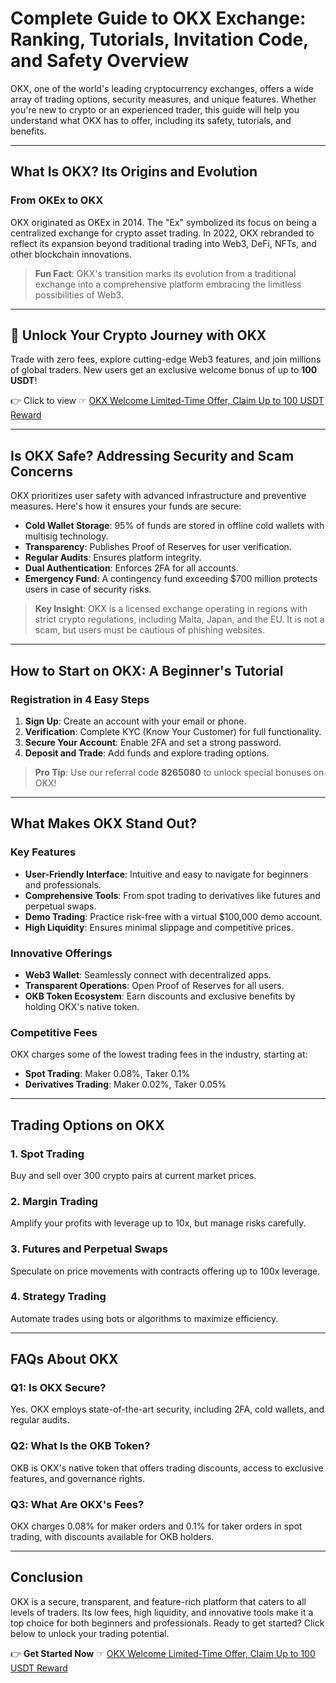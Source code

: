 # Complete Guide to OKX Exchange: Ranking, Tutorials, Invitation Code, and Safety Overview

OKX, one of the world's leading cryptocurrency exchanges, offers a wide array of trading options, security measures, and unique features. Whether you're new to crypto or an experienced trader, this guide will help you understand what OKX has to offer, including its safety, tutorials, and benefits.

---

## What Is OKX? Its Origins and Evolution

### From OKEx to OKX
OKX originated as OKEx in 2014. The "Ex" symbolized its focus on being a centralized exchange for crypto asset trading. In 2022, OKX rebranded to reflect its expansion beyond traditional trading into Web3, DeFi, NFTs, and other blockchain innovations.

> **Fun Fact**: OKX's transition marks its evolution from a traditional exchange into a comprehensive platform embracing the limitless possibilities of Web3.

---

## 🚀 Unlock Your Crypto Journey with OKX  
Trade with zero fees, explore cutting-edge Web3 features, and join millions of global traders. New users get an exclusive welcome bonus of up to **100 USDT**!  

👉 Click to view ☞ [OKX Welcome Limited-Time Offer, Claim Up to 100 USDT Reward](https://bit.ly/OKXe)

---

## Is OKX Safe? Addressing Security and Scam Concerns

OKX prioritizes user safety with advanced infrastructure and preventive measures. Here's how it ensures your funds are secure:

- **Cold Wallet Storage**: 95% of funds are stored in offline cold wallets with multisig technology.
- **Transparency**: Publishes Proof of Reserves for user verification.
- **Regular Audits**: Ensures platform integrity.
- **Dual Authentication**: Enforces 2FA for all accounts.
- **Emergency Fund**: A contingency fund exceeding $700 million protects users in case of security risks.

> **Key Insight**: OKX is a licensed exchange operating in regions with strict crypto regulations, including Malta, Japan, and the EU. It is not a scam, but users must be cautious of phishing websites.

---

## How to Start on OKX: A Beginner's Tutorial

### Registration in 4 Easy Steps
1. **Sign Up**: Create an account with your email or phone.
2. **Verification**: Complete KYC (Know Your Customer) for full functionality.
3. **Secure Your Account**: Enable 2FA and set a strong password.
4. **Deposit and Trade**: Add funds and explore trading options.

> **Pro Tip**: Use our referral code **8265080** to unlock special bonuses on OKX!

---

## What Makes OKX Stand Out?

### Key Features
- **User-Friendly Interface**: Intuitive and easy to navigate for beginners and professionals.
- **Comprehensive Tools**: From spot trading to derivatives like futures and perpetual swaps.
- **Demo Trading**: Practice risk-free with a virtual $100,000 demo account.
- **High Liquidity**: Ensures minimal slippage and competitive prices.

### Innovative Offerings
- **Web3 Wallet**: Seamlessly connect with decentralized apps.
- **Transparent Operations**: Open Proof of Reserves for all users.
- **OKB Token Ecosystem**: Earn discounts and exclusive benefits by holding OKX's native token.

### Competitive Fees
OKX charges some of the lowest trading fees in the industry, starting at:
- **Spot Trading**: Maker 0.08%, Taker 0.1%
- **Derivatives Trading**: Maker 0.02%, Taker 0.05%

---

## Trading Options on OKX

### 1. Spot Trading
Buy and sell over 300 crypto pairs at current market prices.

### 2. Margin Trading
Amplify your profits with leverage up to 10x, but manage risks carefully.

### 3. Futures and Perpetual Swaps
Speculate on price movements with contracts offering up to 100x leverage.

### 4. Strategy Trading
Automate trades using bots or algorithms to maximize efficiency.

---

## FAQs About OKX

### Q1: Is OKX Secure?
Yes. OKX employs state-of-the-art security, including 2FA, cold wallets, and regular audits.

### Q2: What Is the OKB Token?
OKB is OKX's native token that offers trading discounts, access to exclusive features, and governance rights.

### Q3: What Are OKX's Fees?
OKX charges 0.08% for maker orders and 0.1% for taker orders in spot trading, with discounts available for OKB holders.

---

## Conclusion

OKX is a secure, transparent, and feature-rich platform that caters to all levels of traders. Its low fees, high liquidity, and innovative tools make it a top choice for both beginners and professionals. Ready to get started? Click below to unlock your trading potential.

👉 **Get Started Now** ☞ [OKX Welcome Limited-Time Offer, Claim Up to 100 USDT Reward](https://bit.ly/OKXe)
